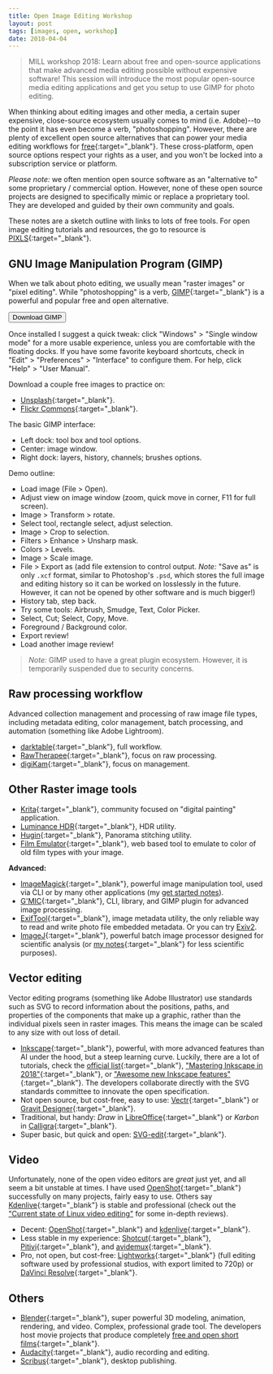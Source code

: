 ```yaml
---
title: Open Image Editing Workshop
layout: post
tags: [images, open, workshop]
date: 2018-04-04
---
```


> MILL workshop 2018: Learn about free and open-source applications that make advanced media editing possible without expensive software! 
> This session will introduce the most popular open-source media editing applications and get you setup to use GIMP for photo editing.

When thinking about editing images and other media, a certain super expensive, close-source ecosystem usually comes to mind (i.e. Adobe)--to the point it has even become a verb, "photoshopping".
However, there are plenty of excellent open source alternatives that can power your media editing workflows for [free](https://www.gnu.org/philosophy/free-sw.en.html){:target="_blank"}.
These cross-platform, open source options respect your rights as a user, and you won't be locked into a subscription service or platform.

*Please note:* we often mention open source software as an "alternative to" some proprietary / commercial option.
However, none of these open source projects are designed to specifically mimic or replace a proprietary tool. 
They are developed and guided by their own community and goals.

These notes are a sketch outline with links to lots of free tools. 
For open image editing tutorials and resources, the go to resource is [PIXLS](https://pixls.us/){:target="_blank"}.

## GNU Image Manipulation Program (GIMP) 

When we talk about photo editing, we usually mean "raster images" or "pixel editing".
While "photoshopping" is a verb, [GIMP](https://www.gimp.org/){:target="_blank"} is a powerful and popular free and open alternative. 

<a href="https://www.gimp.org/downloads/" target="_blank"><button class="buttons" type="button">Download GIMP</button></a>

Once installed I suggest a quick tweak: click "Windows" > "Single window mode" for a more usable experience, unless you are comfortable with the floating docks.
If you have some favorite keyboard shortcuts, check in "Edit" > "Preferences" > "Interface" to configure them.
For help, click "Help" > "User Manual".

Download a couple free images to practice on:

- [Unsplash](https://unsplash.com/){:target="_blank"}.
- [Flickr Commons](https://www.flickr.com/commons){:target="_blank"}.

The basic GIMP interface:

- Left dock: tool box and tool options.
- Center: image window.
- Right dock: layers, history, channels; brushes options.

Demo outline: 

- Load image (File > Open).
- Adjust view on image window (zoom, quick move in corner, F11 for full screen).
- Image > Transform > rotate.
- Select tool, rectangle select, adjust selection.
- Image > Crop to selection.
- Filters > Enhance > Unsharp mask.
- Colors > Levels.
- Image > Scale image.
- File > Export as (add file extension to control output. *Note:* "Save as" is only `.xcf` format, similar to Photoshop's `.psd`, which stores the full image and editing history so it can be worked on losslessly in the future. However, it can not be opened by other software and is much bigger!)
- History tab, step back. 
- Try some tools: Airbrush, Smudge, Text, Color Picker.
- Select, Cut; Select, Copy, Move.
- Foreground / Background color.
- Export review!
- Load another image review!

> *Note:* GIMP used to have a great plugin ecosystem. However, it is temporarily suspended due to security concerns.

## Raw processing workflow

Advanced collection management and processing of raw image file types, including metadata editing, color management, batch processing, and automation (something like Adobe Lightroom).

- [darktable](https://www.darktable.org/){:target="_blank"}, full workflow.
- [RawTherapee](http://rawtherapee.com/){:target="_blank"}, focus on raw processing.
- [digiKam](https://www.digikam.org/){:target="_blank"}, focus on management.

## Other Raster image tools

- [Krita](https://krita.org/){:target="_blank"}, community focused on "digital painting" application.
- [Luminance HDR](http://qtpfsgui.sourceforge.net/){:target="_blank"}, HDR utility.
- [Hugin](http://hugin.sourceforge.net/){:target="_blank"}, Panorama stitching utility. 
- [Film Emulator](https://29a.ch/film-emulator/){:target="_blank"}, web based tool to emulate to color of old film types with your image.

**Advanced:**

- [ImageMagick](http://www.imagemagick.org/script/index.php){:target="_blank"}, powerful image manipulation tool, used via CLI or by many other applications (my [get started notes](https://evanwill.github.io/_drafts/notes/imagemagick.html)).
- [G'MIC](http://gmic.eu/){:target="_blank"}, CLI, library, and GIMP plugin for advanced image processing.
- [ExifTool](http://www.sno.phy.queensu.ca/~phil/exiftool/){:target="_blank"}, image metadata utility, the only reliable way to read and write photo file embedded metadata. Or you can try [Exiv2](http://www.exiv2.org/index.html).
- [ImageJ](http://imagej.net/Welcome){:target="_blank"}, powerful batch image processor designed for scientific analysis (or [my notes](https://digitalaladore.wordpress.com/2017/06/07/visualizing-aladore-the-book/){:target="_blank"} for less scientific purposes).

## Vector editing

Vector editing programs (something like Adobe Illustrator) use standards such as SVG to record information about the positions, paths, and properties of the components that make up a graphic, rather than the individual pixels seen in raster images.
This means the image can be scaled to any size with out loss of detail. 

- [Inkscape](https://inkscape.org/){:target="_blank"}, powerful, with more advanced features than AI under the hood, but a steep learning curve. Luckily, there are a lot of tutorials, check the [official list](https://inkscape.org/en/learn/tutorials/){:target="_blank"}, ["Mastering Inkscape in 2018"](http://libregraphicsworld.org/blog/entry/mastering-inkscape-in-2018){:target="_blank"}, or ["Awesome new Inkscape features"](https://opensource.com/article/18/1/9-awesome-new-inkscape-features-and-how-use-them){:target="_blank"}. The developers collaborate directly with the SVG standards committee to innovate the open specification.
- Not open source, but cost-free, easy to use: [Vectr](https://vectr.com/){:target="_blank"} or [Gravit Designer](https://designer.io/){:target="_blank"}.
- Traditional, but handy: *Draw* in [LibreOffice](https://www.libreoffice.org/){:target="_blank"} or *Karbon* in [Calligra](https://www.calligra.org/){:target="_blank"}. 
- Super basic, but quick and open: [SVG-edit](https://github.com/SVG-Edit/svgedit){:target="_blank"}.

## Video 

Unfortunately, none of the open video editors are *great* just yet, and all seem a bit unstable at times. 
I have used [OpenShot](https://www.openshot.org/){:target="_blank"} successfully on many projects, fairly easy to use.
Others say [Kdenlive](https://kdenlive.org/){:target="_blank"} is stable and professional (check out the ["Current state of Linux video editing"](https://opensource.com/article/18/4/new-state-video-editing-linux) for some in-depth reviews). 

- Decent: [OpenShot](https://www.openshot.org/){:target="_blank"} and [kdenlive](https://kdenlive.org/){:target="_blank"}.
- Less stable in my experience: [Shotcut](https://shotcut.org/){:target="_blank"}, [Pitivi](http://www.pitivi.org/){:target="_blank"}, and [avidemux](http://avidemux.sourceforge.net/){:target="_blank"}.
- Pro, not open, but cost-free: [Lightworks](https://www.lwks.com/){:target="_blank"} (full editing software used by professional studios, with export limited to 720p) or [DaVinci Resolve](https://www.blackmagicdesign.com/uk/products/davinciresolve/){:target="_blank"}.

## Others

- [Blender](https://www.blender.org/){:target="_blank"}, super powerful 3D modeling, animation, rendering, and video. Complex, professional grade tool. The developers host movie projects that produce completely [free and open short films](https://www.blender.org/about/projects/){:target="_blank"}.
- [Audacity](https://www.audacityteam.org/){:target="_blank"}, audio recording and editing. 
- [Scribus](https://www.scribus.net/){:target="_blank"}, desktop publishing.

